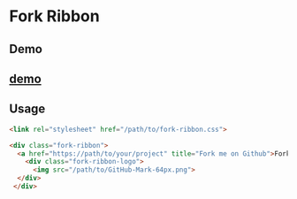 # Fork Ribbon
## Demo
## [demo](http://ryuzheng.github.io/Fork-Ribbon)
## Usage

```html
<link rel="stylesheet" href="/path/to/fork-ribbon.css">
```

```html
<div class="fork-ribbon">
  <a href="https://path/to/your/project" title="Fork me on Github">Fork me on Github</a>
    <div class="fork-ribbon-logo">
      <img src="/path/to/GitHub-Mark-64px.png">
  </div>
 </div>
```
